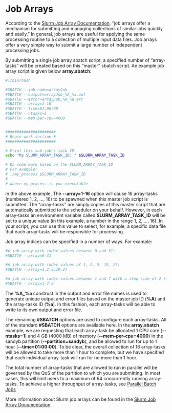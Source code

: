 # Job Arrays

According to the [Slurm Job Array Documentation](http://slurm.schedmd.com/job_array.html), “job arrays offer a mechanism for submitting and managing collections of similar jobs quickly and easily.” In general, job arrays are useful for applying the same processing routine to a collection of multiple input data files. Job arrays offer a very simple way to submit a large number of independent processing jobs.

By submitting a single job array sbatch script, a specified number of “array-tasks” will be created based on this “master” sbatch script. An example job array script is given below **array.sbatch**:

```bash 
#!/bin/bash

#SBATCH --job-name=arrayJob
#SBATCH --output=arrayJob_%A_%a.out
#SBATCH --error=arrayJob_%A_%a.err
#SBATCH --array=1-16
#SBATCH --time=01:00:00
#SBATCH --ntasks=1
#SBATCH --mem-per-cpu=4000


######################
# Begin work section #
######################

# Print this sub-job's task ID
echo "My SLURM_ARRAY_TASK_ID: " $SLURM_ARRAY_TASK_ID

# Do some work based on the SLURM_ARRAY_TASK_ID
# For example: 
# ./my_process $SLURM_ARRAY_TASK_ID
# 
# where my_process is you executable
```

In the above example, The **--array=1-16** option will cause 16 array-tasks (numbered 1, 2, ..., 16) to be spawned when this master job script is submitted. The “array-tasks” are simply copies of this master script that are automatically submitted to the scheduler on your behalf. However, in each array-tasks an environment variable called **SLURM_ARRAY_TASK_ID** will be set to a unique value (in this example, a number in the range 1, 2, ..., 16). In your script, you can use this value to select, for example, a specific data file that each array-tasks will be responsible for processing.

Job array indices can be specified in a number of ways. For example:

```bash 
#A job array with index values between 0 and 31:
#SBATCH --array=0-31

#A job array with index values of 1, 2, 5, 19, 27:
#SBATCH --array=1,2,5,19,27

#A job array with index values between 1 and 7 with a step size of 2 (i.e. 1, 3, 5, 7):
#SBATCH --array=1-7:2
```

The **%A_%a** construct in the output and error file names is used to generate unique output and error files based on the master job ID (**%A**) and the array-tasks ID (**%a**). In this fashion, each array-tasks will be able to write to its own output and error file.

The remaining **#SBATCH** options are used to configure each array-tasks. All of the standard **#SBATCH** options are available here. In the **array.sbatch** example, we are requesting that each array-task be allocated 1 CPU core (**--ntasks=1**) and 4 GB (4000 MB) of memory (**--mem-per-cpu=4000**) in the sandyb partition (**--partition=sandyb**), and be allowed to run for up to 1 hour (**--time=01:00:00**). To be clear, the overall collection of 16 array-tasks will be allowed to take more than 1 hour to complete, but we have specified that each individual array-task will run for no more than 1 hour.

The total number of array-tasks that are allowed to run in parallel will be governed by the QoS of the partition to which you are submitting. In most cases, this will limit users to a maximum of 64 concurrently running array-tasks. To achieve a higher throughput of array-tasks, see [Parallel Batch Jobs](parallel.md)

More information about Slurm job arrays can be found in the [Slurm Job Array Documentation](http://slurm.schedmd.com/job_array.html).
